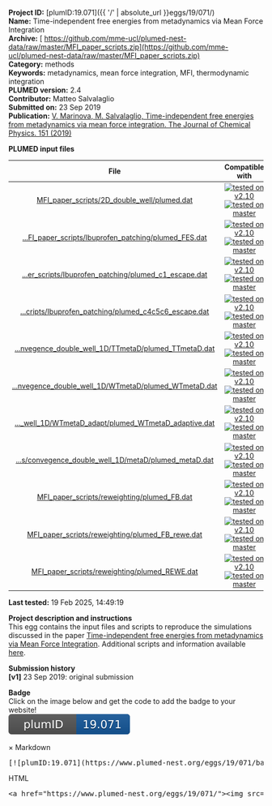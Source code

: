 **Project ID:** [plumID:19.071]({{ '/' | absolute_url }}eggs/19/071/)  
**Name:**  Time-independent free energies from metadynamics via Mean Force Integration  
**Archive:** [ https://github.com/mme-ucl/plumed-nest-data/raw/master/MFI_paper_scripts.zip](https://github.com/mme-ucl/plumed-nest-data/raw/master/MFI_paper_scripts.zip)  
**Category:**  methods  
**Keywords:**  metadynamics, mean force integration, MFI, thermodynamic integration  
**PLUMED version:**  2.4  
**Contributor:**  Matteo Salvalaglio  
**Submitted on:** 23 Sep 2019  
**Publication:** [V. Marinova, M. Salvalaglio, Time-independent free energies from metadynamics via mean force integration. The Journal of Chemical Physics. 151 (2019)](http://dx.doi.org/10.1063/1.5123498)  
  
**PLUMED input files**  
  
| File     | Compatible with |  
|:--------:|:--------:|  
| [MFI_paper_scripts/2D_double_well/plumed.dat](./data/MFI_paper_scripts/2D_double_well/plumed.dat.md) |  [![tested on v2.10](https://img.shields.io/badge/v2.10-passing-green.svg)](data/MFI_paper_scripts/2D_double_well/plumed.dat.plumed.stderr) [![tested on master](https://img.shields.io/badge/master-passing-green.svg)](data/MFI_paper_scripts/2D_double_well/plumed.dat.plumed_master.stderr) |  
| [...FI_paper_scripts/Ibuprofen_patching/plumed_FES.dat](./data/MFI_paper_scripts/Ibuprofen_patching/plumed_FES.dat.md) |  [![tested on v2.10](https://img.shields.io/badge/v2.10-passing-green.svg)](data/MFI_paper_scripts/Ibuprofen_patching/plumed_FES.dat.plumed.stderr) [![tested on master](https://img.shields.io/badge/master-passing-green.svg)](data/MFI_paper_scripts/Ibuprofen_patching/plumed_FES.dat.plumed_master.stderr) |  
| [...er_scripts/Ibuprofen_patching/plumed_c1_escape.dat](./data/MFI_paper_scripts/Ibuprofen_patching/plumed_c1_escape.dat.md) |  [![tested on v2.10](https://img.shields.io/badge/v2.10-passing-green.svg)](data/MFI_paper_scripts/Ibuprofen_patching/plumed_c1_escape.dat.plumed.stderr) [![tested on master](https://img.shields.io/badge/master-passing-green.svg)](data/MFI_paper_scripts/Ibuprofen_patching/plumed_c1_escape.dat.plumed_master.stderr) |  
| [...cripts/Ibuprofen_patching/plumed_c4c5c6_escape.dat](./data/MFI_paper_scripts/Ibuprofen_patching/plumed_c4c5c6_escape.dat.md) |  [![tested on v2.10](https://img.shields.io/badge/v2.10-passing-green.svg)](data/MFI_paper_scripts/Ibuprofen_patching/plumed_c4c5c6_escape.dat.plumed.stderr) [![tested on master](https://img.shields.io/badge/master-passing-green.svg)](data/MFI_paper_scripts/Ibuprofen_patching/plumed_c4c5c6_escape.dat.plumed_master.stderr) |  
| [...nvegence_double_well_1D/TTmetaD/plumed_TTmetaD.dat](./data/MFI_paper_scripts/convegence_double_well_1D/TTmetaD/plumed_TTmetaD.dat.md) |  [![tested on v2.10](https://img.shields.io/badge/v2.10-passing-green.svg)](data/MFI_paper_scripts/convegence_double_well_1D/TTmetaD/plumed_TTmetaD.dat.plumed.stderr) [![tested on master](https://img.shields.io/badge/master-passing-green.svg)](data/MFI_paper_scripts/convegence_double_well_1D/TTmetaD/plumed_TTmetaD.dat.plumed_master.stderr) |  
| [...nvegence_double_well_1D/WTmetaD/plumed_WTmetaD.dat](./data/MFI_paper_scripts/convegence_double_well_1D/WTmetaD/plumed_WTmetaD.dat.md) |  [![tested on v2.10](https://img.shields.io/badge/v2.10-passing-green.svg)](data/MFI_paper_scripts/convegence_double_well_1D/WTmetaD/plumed_WTmetaD.dat.plumed.stderr) [![tested on master](https://img.shields.io/badge/master-passing-green.svg)](data/MFI_paper_scripts/convegence_double_well_1D/WTmetaD/plumed_WTmetaD.dat.plumed_master.stderr) |  
| [..._well_1D/WTmetaD_adapt/plumed_WTmetaD_adaptive.dat](./data/MFI_paper_scripts/convegence_double_well_1D/WTmetaD_adapt/plumed_WTmetaD_adaptive.dat.md) |  [![tested on v2.10](https://img.shields.io/badge/v2.10-failed-red.svg)](data/MFI_paper_scripts/convegence_double_well_1D/WTmetaD_adapt/plumed_WTmetaD_adaptive.dat.plumed.stderr) [![tested on master](https://img.shields.io/badge/master-failed-red.svg)](data/MFI_paper_scripts/convegence_double_well_1D/WTmetaD_adapt/plumed_WTmetaD_adaptive.dat.plumed_master.stderr) |  
| [...s/convegence_double_well_1D/metaD/plumed_metaD.dat](./data/MFI_paper_scripts/convegence_double_well_1D/metaD/plumed_metaD.dat.md) |  [![tested on v2.10](https://img.shields.io/badge/v2.10-passing-green.svg)](data/MFI_paper_scripts/convegence_double_well_1D/metaD/plumed_metaD.dat.plumed.stderr) [![tested on master](https://img.shields.io/badge/master-passing-green.svg)](data/MFI_paper_scripts/convegence_double_well_1D/metaD/plumed_metaD.dat.plumed_master.stderr) |  
| [MFI_paper_scripts/reweighting/plumed_FB.dat](./data/MFI_paper_scripts/reweighting/plumed_FB.dat.md) |  [![tested on v2.10](https://img.shields.io/badge/v2.10-passing-green.svg)](data/MFI_paper_scripts/reweighting/plumed_FB.dat.plumed.stderr) [![tested on master](https://img.shields.io/badge/master-passing-green.svg)](data/MFI_paper_scripts/reweighting/plumed_FB.dat.plumed_master.stderr) |  
| [MFI_paper_scripts/reweighting/plumed_FB_rewe.dat](./data/MFI_paper_scripts/reweighting/plumed_FB_rewe.dat.md) |  [![tested on v2.10](https://img.shields.io/badge/v2.10-failed-red.svg)](data/MFI_paper_scripts/reweighting/plumed_FB_rewe.dat.plumed.stderr) [![tested on master](https://img.shields.io/badge/master-failed-red.svg)](data/MFI_paper_scripts/reweighting/plumed_FB_rewe.dat.plumed_master.stderr) |  
| [MFI_paper_scripts/reweighting/plumed_REWE.dat](./data/MFI_paper_scripts/reweighting/plumed_REWE.dat.md) |  [![tested on v2.10](https://img.shields.io/badge/v2.10-failed-red.svg)](data/MFI_paper_scripts/reweighting/plumed_REWE.dat.plumed.stderr) [![tested on master](https://img.shields.io/badge/master-failed-red.svg)](data/MFI_paper_scripts/reweighting/plumed_REWE.dat.plumed_master.stderr) |  
  
**Last tested:**  19 Feb 2025, 14:49:19
  
**Project description and instructions**  
This egg contains the input files and scripts to reproduce the simulations discussed in the paper [Time-independent free energies from metadynamics via Mean Force Integration](https://arxiv.org/abs/1907.08472). Additional scripts and information available [here](https://github.com/mme-ucl/MFI).

  
**Submission history**  
**[v1]** 23 Sep 2019: original submission  
  
**Badge**  
Click on the image below and get the code to add the badge to your website!  
<img src="./badge.svg" alt="plumeDnest:19.071" id="myBtn" class="badge">
<div id="myModal" class="modal">
  <div class="modal-content">
    <span class="close">&times;</span>
    Markdown<pre>[![plumID:19.071](https://www.plumed-nest.org/eggs/19/071/badge.svg)](https://www.plumed-nest.org/eggs/19/071/)</pre>
    HTML<pre>&lt;a href="https://www.plumed-nest.org/eggs/19/071/"&gt;&lt;img src="https://www.plumed-nest.org/eggs/19/071/badge.svg" alt="plumID:19.071"&gt;&lt;/a&gt;</pre>
  </div>
</div>
